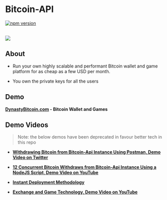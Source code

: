 # Bitcoin-API

[![npm version](https://badge.fury.io/js/bitcoin-api.svg)](https://badge.fury.io/js/bitcoin-api)

<br>

<a href="#">
    <img
        src="https://bitcoin-api.s3.amazonaws.com/images/visual_art/so-splush-bee-and-lamby-build-your-own-world-banner-25.png"
    />
</a>

<br>

## About

* Run your own highly scalable and performant Bitcoin wallet and game platform for as cheap as a few USD per month.

* You own the private keys for all the users


## Demo

**[DynastyBitcoin.com](https://dynastybitcoin.com) - Bitcoin Wallet and Games**


## Demo Videos

> Note: the below demos have been deprecated in favour better tech in this repo

* **[Withdrawing Bitcoin from Bitcoin-Api Instance Using Postman, Demo Video on Twitter](https://twitter.com/Bitcoin_Api_io/status/1294575054479654913/video/1)**

* **[12 Concurrent Bitcoin Withdraws from Bitcoin-Api Instance Using a NodeJS Script, Demo Video on YouTube](https://www.youtube.com/watch?v=eIwgwse94Sg)**

* **[Instant Deployment Methodology](https://youtu.be/ZZ4zdq4AJY8)**

* **[Exchange and Game Technology, Demo Video on YouTube](https://youtu.be/EMAwIrHM2Qc)**

